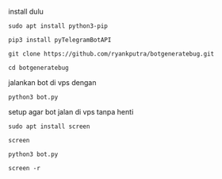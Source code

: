 install dulu
```
sudo apt install python3-pip
```

```
pip3 install pyTelegramBotAPI
```
```
git clone https://github.com/ryankputra/botgeneratebug.git
```
```
cd botgeneratebug
```

jalankan bot di vps dengan
```
python3 bot.py
```
setup agar bot jalan di vps tanpa henti
```
sudo apt install screen
```
```
screen
```
```
python3 bot.py
```
```
screen -r
```
